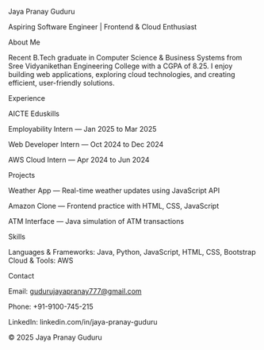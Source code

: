 Jaya Pranay Guduru

Aspiring Software Engineer | Frontend & Cloud Enthusiast

About Me

Recent B.Tech graduate in Computer Science & Business Systems from Sree Vidyanikethan Engineering College with a CGPA of 8.25.
I enjoy building web applications, exploring cloud technologies, and creating efficient, user-friendly solutions.

Experience

AICTE Eduskills

Employability Intern — Jan 2025 to Mar 2025

Web Developer Intern — Oct 2024 to Dec 2024

AWS Cloud Intern — Apr 2024 to Jun 2024

Projects

Weather App — Real-time weather updates using JavaScript API

Amazon Clone — Frontend practice with HTML, CSS, JavaScript

ATM Interface — Java simulation of ATM transactions

Skills

Languages & Frameworks: Java, Python, JavaScript, HTML, CSS, Bootstrap
Cloud & Tools: AWS

Contact

Email: gudurujayapranay777@gmail.com

Phone: +91-9100-745-215

LinkedIn: linkedin.com/in/jaya-pranay-guduru

© 2025 Jaya Pranay Guduru
